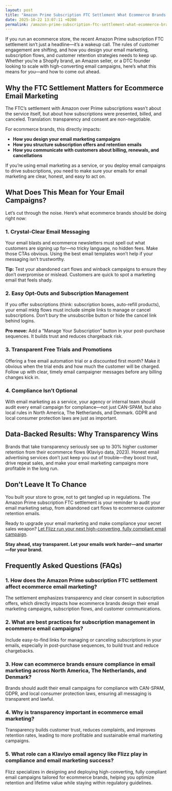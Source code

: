 ```yaml
---
layout: post
title: "Amazon Prime Subscription FTC Settlement What Ecommerce Brands Need To Know"
date: 2025-10-22 13:07:11 +0200
permalink: /amazon-prime-subscription-ftc-settlement-what-ecommerce-brands-need-to-know/
---
```

If you run an ecommerce store, the recent Amazon Prime subscription FTC settlement isn’t just a headline—it’s a wakeup call. The rules of customer engagement are shifting, and how you design your email marketing, subscription flows, and customer retention strategies needs to keep up. Whether you’re a Shopify brand, an Amazon seller, or a DTC founder looking to scale with high-converting email campaigns, here’s what this means for you—and how to come out ahead.

## Why the FTC Settlement Matters for Ecommerce Email Marketing

The FTC’s settlement with Amazon over Prime subscriptions wasn’t about the service itself, but about how subscriptions were presented, billed, and canceled. Translation: transparency and consent are non-negotiable.

For ecommerce brands, this directly impacts:

- **How you design your email marketing campaigns**
- **How you structure subscription offers and retention emails**
- **How you communicate with customers about billing, renewals, and cancellations**

If you’re using email marketing as a service, or you deploy email campaigns to drive subscriptions, you need to make sure your emails for email marketing are clear, honest, and easy to act on.

## What Does This Mean for Your Email Campaigns?

Let’s cut through the noise. Here’s what ecommerce brands should be doing right now:

### 1. Crystal-Clear Email Messaging

Your email blasts and ecommerce newsletters must spell out what customers are signing up for—no tricky language, no hidden fees. Make those CTAs obvious. Using the best email templates won’t help if your messaging isn’t trustworthy.

**Tip:** Test your abandoned cart flows and winback campaigns to ensure they don’t overpromise or mislead. Customers are quick to spot a marketing email that feels shady.

### 2. Easy Opt-Outs and Subscription Management

If you offer subscriptions (think: subscription boxes, auto-refill products), your email mktg flows must include simple links to manage or cancel subscriptions. Don’t bury the unsubscribe button or hide the cancel link behind logins.

**Pro move:** Add a “Manage Your Subscription” button in your post-purchase sequences. It builds trust and reduces chargeback risk.

### 3. Transparent Free Trials and Promotions

Offering a free email automation trial or a discounted first month? Make it obvious when the trial ends and how much the customer will be charged. Follow up with clear, timely email campaigner messages before any billing changes kick in.

### 4. Compliance Isn’t Optional

With email marketing as a service, your agency or internal team should audit every email campaign for compliance—not just CAN-SPAM, but also local rules in North America, The Netherlands, and Denmark. GDPR and local consumer protection laws are just as important.

## Data-Backed Results: Why Transparency Wins

Brands that take transparency seriously see up to 30% higher customer retention from their ecommerce flows (Klaviyo data, 2023). Honest email advertising services don’t just keep you out of trouble—they boost trust, drive repeat sales, and make your email marketing campaigns more profitable in the long run.

## Don’t Leave It To Chance

You built your store to grow, not to get tangled up in regulations. The Amazon Prime subscription FTC settlement is your reminder to audit your email marketing setup, from abandoned cart flows to ecommerce customer retention emails.

Ready to upgrade your email marketing and make compliance your secret sales weapon? [Let Flizz run your next high-converting, fully compliant email campaign](https://flizzgrowth.com/email).

**Stay ahead, stay transparent. Let your emails work harder—and smarter—for your brand.**

## Frequently Asked Questions (FAQs)

### 1. How does the Amazon Prime subscription FTC settlement affect ecommerce email marketing?

The settlement emphasizes transparency and clear consent in subscription offers, which directly impacts how ecommerce brands design their email marketing campaigns, subscription flows, and customer communications.

### 2. What are best practices for subscription management in ecommerce email campaigns?

Include easy-to-find links for managing or canceling subscriptions in your emails, especially in post-purchase sequences, to build trust and reduce chargebacks.

### 3. How can ecommerce brands ensure compliance in email marketing across North America, The Netherlands, and Denmark?

Brands should audit their email campaigns for compliance with CAN-SPAM, GDPR, and local consumer protection laws, ensuring all messaging is transparent and lawful.

### 4. Why is transparency important in ecommerce email marketing?

Transparency builds customer trust, reduces complaints, and improves retention rates, leading to more profitable and sustainable email marketing campaigns.

### 5. What role can a Klaviyo email agency like Flizz play in compliance and email marketing success?

Flizz specializes in designing and deploying high-converting, fully compliant email campaigns tailored for ecommerce brands, helping you optimize retention and lifetime value while staying within regulatory guidelines.

<script type="application/ld+json">
{
  "@context": "https://schema.org",
  "@type": "BlogPosting",
  "headline": "Amazon Prime Subscription FTC Settlement What Ecommerce Brands Need To Know",
  "description": "The Amazon Prime subscription FTC settlement impacts ecommerce email marketing. Learn how Shopify brands, Amazon sellers, and DTC founders can adapt email campaigns to ensure transparency, compliance, and customer retention.",
  "author": {
    "@type": "Person",
    "name": "Flizz"
  },
  "publisher": {
    "@type": "Person",
    "name": "Flizz"
  },
  "datePublished": "2024-06-01",
  "mainEntityOfPage": {
    "@type": "WebPage",
    "@id": "https://flizzgrowth.com/blog/amazon-prime-subscription-ftc-settlement"
  },
  "articleBody": "If you run an ecommerce store, the recent Amazon Prime subscription FTC settlement isn’t just a headline—it’s a wakeup call. The rules of customer engagement are shifting, and how you design your email marketing, subscription flows, and customer retention strategies needs to keep up. Whether you’re a Shopify brand, an Amazon seller, or a DTC founder looking to scale with high-converting email campaigns, here’s what this means for you—and how to come out ahead. The FTC’s settlement with Amazon over Prime subscriptions wasn’t about the service itself, but about how subscriptions were presented, billed, and canceled. Translation: transparency and consent are non-negotiable. For ecommerce brands, this directly impacts how you design your email marketing campaigns, how you structure subscription offers and retention emails, and how you communicate with customers about billing, renewals, and cancellations. If you’re using email marketing as a service, or you deploy email campaigns to drive subscriptions, you need to make sure your emails for email marketing are clear, honest, and easy to act on. Let’s cut through the noise. Here’s what ecommerce brands should be doing right now: Crystal-Clear Email Messaging, Easy Opt-Outs and Subscription Management, Transparent Free Trials and Promotions, and Compliance Isn’t Optional. Brands that take transparency seriously see up to 30% higher customer retention from their ecommerce flows (Klaviyo data, 2023). Honest email advertising services don’t just keep you out of trouble—they boost trust, drive repeat sales, and make your email marketing campaigns more profitable in the long run. You built your store to grow, not to get tangled up in regulations. The Amazon Prime subscription FTC settlement is your reminder to audit your email marketing setup, from abandoned cart flows to ecommerce customer retention emails. Ready to upgrade your email marketing and make compliance your secret sales weapon? Let Flizz run your next high-converting, fully compliant email campaign."
}
</script>

<script type="application/ld+json">
{
  "@context": "https://schema.org",
  "@type": "FAQPage",
  "mainEntity": [
    {
      "@type": "Question",
      "name": "How does the Amazon Prime subscription FTC settlement affect ecommerce email marketing?",
      "acceptedAnswer": {
        "@type": "Answer",
        "text": "The settlement emphasizes transparency and clear consent in subscription offers, which directly impacts how ecommerce brands design their email marketing campaigns, subscription flows, and customer communications."
      }
    },
    {
      "@type": "Question",
      "name": "What are best practices for subscription management in ecommerce email campaigns?",
      "acceptedAnswer": {
        "@type": "Answer",
        "text": "Include easy-to-find links for managing or canceling subscriptions in your emails, especially in post-purchase sequences, to build trust and reduce chargebacks."
      }
    },
    {
      "@type": "Question",
      "name": "How can ecommerce brands ensure compliance in email marketing across North America, The Netherlands, and Denmark?",
      "acceptedAnswer": {
        "@type": "Answer",
        "text": "Brands should audit their email campaigns for compliance with CAN-SPAM, GDPR, and local consumer protection laws, ensuring all messaging is transparent and lawful."
      }
    },
    {
      "@type": "Question",
      "name": "Why is transparency important in ecommerce email marketing?",
      "acceptedAnswer": {
        "@type": "Answer",
        "text": "Transparency builds customer trust, reduces complaints, and improves retention rates, leading to more profitable and sustainable email marketing campaigns."
      }
    },
    {
      "@type": "Question",
      "name": "What role can a Klaviyo email agency like Flizz play in compliance and email marketing success?",
      "acceptedAnswer": {
        "@type": "Answer",
        "text": "Flizz specializes in designing and deploying high-converting, fully compliant email campaigns tailored for ecommerce brands, helping you optimize retention and lifetime value while staying within regulatory guidelines."
      }
    }
  ]
}
</script>